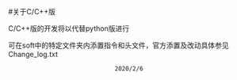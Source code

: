 #关于C/C++版

C/C++版的开发将以代替python版进行

可在soft中的特定文件夹内添置指令和头文件，官方添置及改动具体参见Change_log.txt

								  2020/2/6                                                                                                                        

